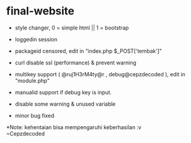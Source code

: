 # final-website

- style changer, 0 = simple html || 1 = bootstrap

- loggedin session
- packageid censored, edit in "index.php $_POST['tembak']"
- curl disable ssl (performance) & prevent warning
- multikey support ( @ruj1H3rM4ty@r , debug@cepzdecoded ), edit in "module.php"
- manualid support if debug key is input.
- disable some warning & unused variable
- minor bug fixed

*Note: kehentaian bisa mempengaruhi keberhasilan :v\
~Cepzdecoded

